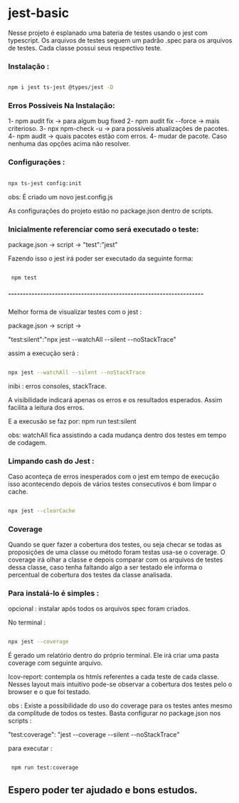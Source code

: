 # jest-basic

Nesse projeto é esplanado uma bateria de testes usando o jest com typescript. Os arquivos de testes seguem um padrão .spec para os arquivos de testes. Cada classe possui seus respectivo teste.


### Instalação :


```sh

npm i jest ts-jest @types/jest -D

```


### Erros Possiveis Na Instalação:


 1- npm audit fix -> para algum bug fixed
 2- npm audit fix --force -> mais criterioso.
 3- npx npm-check -u -> para possíveis atualizações de pacotes.
 4- npm audit -> quais pacotes estão com erros.
 4- mudar de pacote. Caso nenhuma das opções acima não resolver.

### Configurações :

```sh

npx ts-jest config:init

```


obs: É criado um novo jest.config.js

As configurações do projeto estão no package.json dentro de scripts.


### Inicialmente referenciar como será executado o teste:

package.json -> script -> "test":"jest"

Fazendo isso o jest irá poder ser executado da seguinte forma:

```sh

 npm test

```
##### -------------------------------------------------------------------

Melhor forma de visualizar testes com o jest :

package.json -> script -> 

"test:silent":"npx jest --watchAll --silent --noStackTrace"

assim a execução será :


```sh

npx jest --watchAll --silent --noStackTrace

```
 

inibi : erros consoles, stackTrace.

A visibilidade indicará apenas os erros e os resultados esperados. Assim facilita a leitura dos erros.

E a execusão se faz por: npm run test:silent

obs: watchAll fica assistindo a cada mudança dentro dos testes em
tempo de codagem.

### Limpando cash do Jest :

Caso aconteça de erros inesperados com o jest em tempo de execução isso acontecendo depois de vários testes consecutivos é bom limpar o cache.


```sh

npx jest --clearCache

```


### Coverage

Quando se quer fazer a cobertura dos testes, ou seja checar se todas as proposições de uma
classe ou método foram testas usa-se o coverage. O coverage irá olhar a classe e depois comparar com os arquivos de testes dessa classe, caso tenha faltando algo a ser testado ele informa o percentual de cobertura dos testes da classe analisada.

### Para instalá-lo é simples :

opcional : instalar após todos os arquivos spec foram criados.

No terminal :

```sh

npx jest --coverage 

```

É gerado um relatório dentro do próprio terminal.
Ele irá criar uma pasta coverage com seguinte arquivo.

Icov-report: contempla os htmls referentes a cada teste de cada classe. Nesses layout
mais intuitivo pode-se observar a cobertura dos testes pelo o browser e o que foi testado.

obs : Existe a possibilidade do uso do coverage para os testes antes mesmo da complitude
      de todos os testes. Basta configurar no package.json nos scripts :


"test:coverage": "jest --coverage --silent --noStackTrace"

para executar :

```sh

 npm run test:coverage

```

## Espero poder ter ajudado e bons estudos.